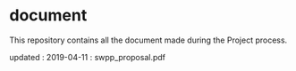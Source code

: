 # document

This repository contains all the document made during the Project process.

updated : 2019-04-11 : swpp_proposal.pdf
